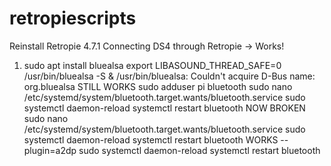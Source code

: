 # retropiescripts

Reinstall Retropie 4.7.1
Connecting DS4 through Retropie -> Works!

1. sudo apt install bluealsa
export LIBASOUND_THREAD_SAFE=0
/usr/bin/bluealsa -S &
/usr/bin/bluealsa: Couldn't acquire D-Bus name: org.bluealsa
STILL WORKS
sudo adduser pi bluetooth
sudo nano /etc/systemd/system/bluetooth.target.wants/bluetooth.service
sudo systemctl daemon-reload
systemctl restart bluetooth
NOW BROKEN
sudo nano /etc/systemd/system/bluetooth.target.wants/bluetooth.service
sudo systemctl daemon-reload
systemctl restart bluetooth
WORKS
--plugin=a2dp
sudo systemctl daemon-reload
systemctl restart bluetooth
